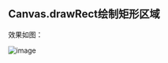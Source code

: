 ## Canvas.drawRect绘制矩形区域

效果如图：

![image](https://user-images.githubusercontent.com/26439413/154481644-63d1270f-5460-47f4-b004-28c5d6d7e4ab.png)
